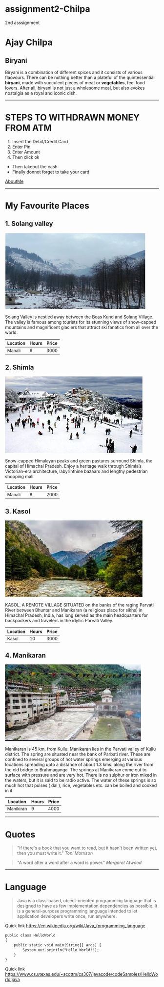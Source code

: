 # assignment2-Chilpa
2nd asssignment
# Ajay Chilpa
## Biryani
  Biryani is a combination of different spices and it consists of various flaovours.
  There can be nothing better than a plateful of the quintessential **biryani**, made with succulent pieces of meat or **vegetables**, feel food lovers. After all, biryani is not just a wholesome meal, but also evokes nostalgia as a royal and iconic dish.

  ***

  # STEPS TO WITHDRAWN MONEY FROM ATM
  1. Insert the Debit/Credit Card
  2. Enter Pin
  3. Enter Amount
  4. Then click ok
  * Then takeout the cash 
  * Finally donnot forget to take your card 

  [AboutMe](https://github.com/ChilpaAjay1990/assignment2-Chilpa/blob/main/AboutMe.md)

  ***

  # My Favourite Places 

  ##  1. Solang valley

  ![Solangvalley](Images/Sollangvalley.jpg)

  Solang Valley is nestled away between the Beas Kund and Solang Village. The valley is famous among tourists for its stunning views of snow-capped mountains and magnificent glaciers that attract ski fanatics from all over the world.

  | Location | Hours | Price |
  | --- | --------- | ---|
  | Manali | 6 | 3000 |


  ##  2. Shimla

  ![Shimla](/Images/shimla.jpg)
  
  Snow-capped Himalayan peaks and green pastures surround Shimla, the capital of Himachal Pradesh. Enjoy a heritage walk through Shimla’s Victorian-era architecture, labyrinthine bazaars and lengthy pedestrian shopping mall.
  
  | Location | Hours | Price |
  | --- | --------- | ---|
  | Manali | 8 | 2000 | 

  ##  3. Kasol 

  ![Kasol](Images/kasol.jpg)

  KASOL, A REMOTE VILLAGE SITUATED on the banks of the raging Parvati River between Bhuntar and Manikaran (a religious place for sikhs) in Himachal Pradesh, India, has long served as the main headquarters for backpackers and travelers in the idyllic Parvati Valley.
  
  | Location | Hours | Price |
  | --- | --------- | ---|
  | Kasol | 10 | 3000 |

   ##  4. Manikaran 

   ![Manikaran](Images/Manikaran.jpg)


  Manikaran is 45 km. from Kullu. Manikaran lies in the Parvati valley of Kullu district. The spring are situated near the bank of Parbati river. These are confined to several groups of hot water springs emerging at various locations spreading upto a distance of about 1.3 kms. along the river from the old bridge to Brahmaganga. The springs at Manikaran come out to surface with pressure and are very hot. There is no sulphur or iron mixed in the waters, but it is said to be radio active. The water of these springs is so much hot that pulses ( dal ), rice, vegetables etc. can be boiled and cooked in it.

  | Location | Hours | Price |
  | --- | --------- | ---|
  | Manikiran | 9 | 4000 |

  ***

  # Quotes 
  >"If there's a book that you want to read, but it hasn't been written yet, then you must write it."
  *Toni Morrison*

  >"A word after a word after a word is power."
  *Margaret Atwood*

***

# Language
>Java is a class-based, object-oriented programming language that is designed to have as few implementation dependencies as possible. It is a general-purpose programming language intended to let application developers write once, run anywhere.

Quick link <https://en.wikipedia.org/wiki/Java_(programming_language>

```
public class HelloWorld
{
	public static void main(String[] args) {
		System.out.println("Hello World!");
	}
}

```
Quick link <https://www.cs.utexas.edu/~scottm/cs307/javacode/codeSamples/HelloWorld.java>









   
